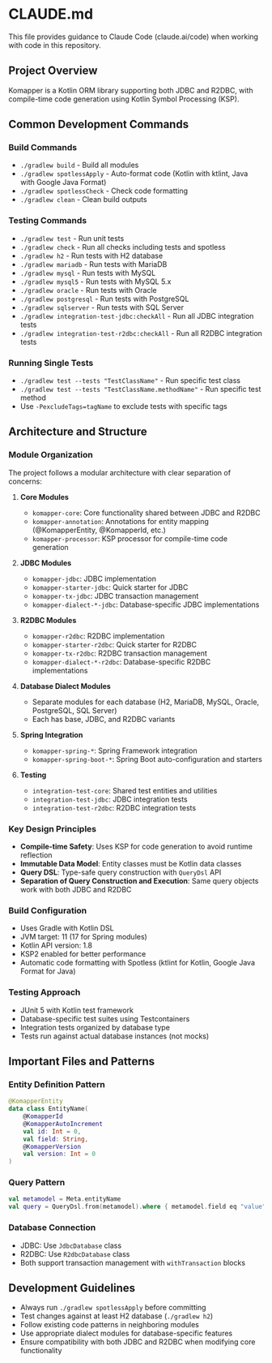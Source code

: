 # CLAUDE.md

This file provides guidance to Claude Code (claude.ai/code) when working with code in this repository.

## Project Overview

Komapper is a Kotlin ORM library supporting both JDBC and R2DBC, with compile-time code generation using Kotlin Symbol Processing (KSP).

## Common Development Commands

### Build Commands
- `./gradlew build` - Build all modules
- `./gradlew spotlessApply` - Auto-format code (Kotlin with ktlint, Java with Google Java Format)
- `./gradlew spotlessCheck` - Check code formatting
- `./gradlew clean` - Clean build outputs

### Testing Commands
- `./gradlew test` - Run unit tests
- `./gradlew check` - Run all checks including tests and spotless
- `./gradlew h2` - Run tests with H2 database
- `./gradlew mariadb` - Run tests with MariaDB
- `./gradlew mysql` - Run tests with MySQL
- `./gradlew mysql5` - Run tests with MySQL 5.x
- `./gradlew oracle` - Run tests with Oracle
- `./gradlew postgresql` - Run tests with PostgreSQL
- `./gradlew sqlserver` - Run tests with SQL Server
- `./gradlew integration-test-jdbc:checkAll` - Run all JDBC integration tests
- `./gradlew integration-test-r2dbc:checkAll` - Run all R2DBC integration tests

### Running Single Tests
- `./gradlew test --tests "TestClassName"` - Run specific test class
- `./gradlew test --tests "TestClassName.methodName"` - Run specific test method
- Use `-PexcludeTags=tagName` to exclude tests with specific tags

## Architecture and Structure

### Module Organization
The project follows a modular architecture with clear separation of concerns:

1. **Core Modules**
   - `komapper-core`: Core functionality shared between JDBC and R2DBC
   - `komapper-annotation`: Annotations for entity mapping (@KomapperEntity, @KomapperId, etc.)
   - `komapper-processor`: KSP processor for compile-time code generation

2. **JDBC Modules**
   - `komapper-jdbc`: JDBC implementation
   - `komapper-starter-jdbc`: Quick starter for JDBC
   - `komapper-tx-jdbc`: JDBC transaction management
   - `komapper-dialect-*-jdbc`: Database-specific JDBC implementations

3. **R2DBC Modules**
   - `komapper-r2dbc`: R2DBC implementation
   - `komapper-starter-r2dbc`: Quick starter for R2DBC
   - `komapper-tx-r2dbc`: R2DBC transaction management
   - `komapper-dialect-*-r2dbc`: Database-specific R2DBC implementations

4. **Database Dialect Modules**
   - Separate modules for each database (H2, MariaDB, MySQL, Oracle, PostgreSQL, SQL Server)
   - Each has base, JDBC, and R2DBC variants

5. **Spring Integration**
   - `komapper-spring-*`: Spring Framework integration
   - `komapper-spring-boot-*`: Spring Boot auto-configuration and starters

6. **Testing**
   - `integration-test-core`: Shared test entities and utilities
   - `integration-test-jdbc`: JDBC integration tests
   - `integration-test-r2dbc`: R2DBC integration tests

### Key Design Principles
- **Compile-time Safety**: Uses KSP for code generation to avoid runtime reflection
- **Immutable Data Model**: Entity classes must be Kotlin data classes
- **Query DSL**: Type-safe query construction with `QueryDsl` API
- **Separation of Query Construction and Execution**: Same query objects work with both JDBC and R2DBC

### Build Configuration
- Uses Gradle with Kotlin DSL
- JVM target: 11 (17 for Spring modules)
- Kotlin API version: 1.8
- KSP2 enabled for better performance
- Automatic code formatting with Spotless (ktlint for Kotlin, Google Java Format for Java)

### Testing Approach
- JUnit 5 with Kotlin test framework
- Database-specific test suites using Testcontainers
- Integration tests organized by database type
- Tests run against actual database instances (not mocks)

## Important Files and Patterns

### Entity Definition Pattern
```kotlin
@KomapperEntity
data class EntityName(
    @KomapperId
    @KomapperAutoIncrement
    val id: Int = 0,
    val field: String,
    @KomapperVersion
    val version: Int = 0
)
```

### Query Pattern
```kotlin
val metamodel = Meta.entityName
val query = QueryDsl.from(metamodel).where { metamodel.field eq "value" }
```

### Database Connection
- JDBC: Use `JdbcDatabase` class
- R2DBC: Use `R2dbcDatabase` class
- Both support transaction management with `withTransaction` blocks

## Development Guidelines

- Always run `./gradlew spotlessApply` before committing
- Test changes against at least H2 database (`./gradlew h2`)
- Follow existing code patterns in neighboring modules
- Use appropriate dialect modules for database-specific features
- Ensure compatibility with both JDBC and R2DBC when modifying core functionality